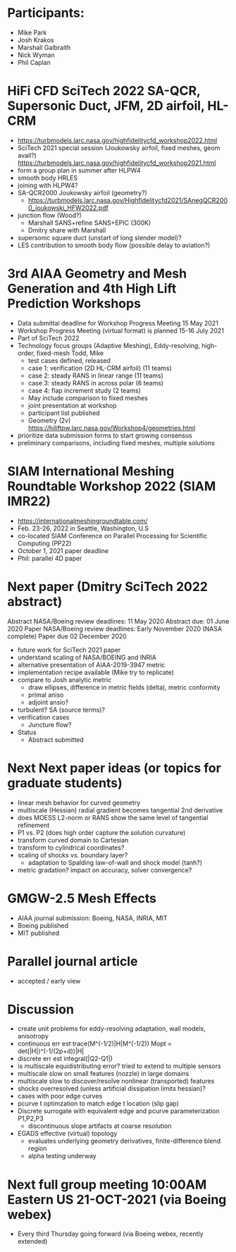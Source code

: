 
# Participants:
- Mike Park
- Josh Krakos
- Marshall Galbraith
- Nick Wyman
- Phil Caplan

# HiFi CFD SciTech 2022 SA-QCR, Supersonic Duct, JFM, 2D airfoil, HL-CRM
  - https://turbmodels.larc.nasa.gov/highfidelitycfd_workshop2022.html
  - SciTech 2021 special session (Joukowsky airfoil, fixed meshes, geom avail?)
    https://turbmodels.larc.nasa.gov/highfidelitycfd_workshop2021.html
  - form a group plan in summer after HLPW4
  - smooth body HRLES
  - joining with HLPW4?
  - SA-QCR2000 Joukowsky airfoil (geometry?)
    - https://turbmodels.larc.nasa.gov/Highfidelitycfd2021/SAnegQCR2000_joukowski_HFW2022.pdf
  - junction flow (Wood?)
    - Marshall SANS+refine SANS+EPIC (300K)
    - Dmitry share with Marshall
  - supersonic square duct (unstart of long slender model)? 
  - LES contribution to smooth body flow (possible delay to aviation?)

# 3rd AIAA Geometry and Mesh Generation and 4th High Lift Prediction Workshops
  - Data submittal deadline for Workshop Progress Meeting 15 May 2021
  - Workshop Progress Meeting (virtual format) is planned 15-16 July 2021
  - Part of SciTech 2022
  - Technology focus groups (Adaptive Meshing), Eddy-resolving, high-order, fixed-mesh
    Todd, Mike
    - test cases defined, released
    - case 1: verification (2D HL-CRM airfoil) (11 teams)
    - case 2: steady RANS in linear range (11 teams)
    - case 3: steady RANS in across polar (6 teams)
    - case 4: flap increment study (2 teams)
    - May include comparison to fixed meshes
    - joint presentation at workshop
    - participant list published
    - Geometry (2v) https://hiliftpw.larc.nasa.gov/Workshop4/geometries.html
  - prioritize data submission forms to start growing consensus
  - preliminary comparisons, including fixed meshes, multiple solutions

# SIAM International Meshing Roundtable Workshop 2022 (SIAM IMR22)
- https://internationalmeshingroundtable.com/
- Feb. 23-26, 2022 in Seattle, Washington, U.S
- co-located SIAM Conference on Parallel Processing for Scientific Computing (PP22)
- October 1, 2021 paper deadline
- Phil: parallel 4D paper

# Next paper (Dmitry SciTech 2022 abstract)
Abstract NASA/Boeing review deadlines: 11 May 2020
Abstract due: 01 June 2020
Paper NASA/Boeing review deadlines: Early November 2020 (NASA complete)
Paper due 02 December 2020
- future work for SciTech 2021 paper
- understand scaling of NASA/BOEING and INRIA
- alternative presentation of AIAA-2019-3947 metric
- implementation recipe available (Mike try to replicate)
- compare to Josh analytic metric
  - draw ellipses, difference in metric fields (delta), metric conformity
  - primal aniso
  - adjoint ansio?
- turbulent? SA (source terms)?
- verification cases
  - Juncture flow?
- Status
  - Abstract submitted

# Next Next paper ideas (or topics for graduate students)
- linear mesh behavior for curved geometry
- multiscale (Hessian) radial gradient becomes tangential 2nd derivative
- does MOESS L2-norm or RANS show the same level of tangential refinement
- P1 vs. P2 (does high order capture the solution curvature)
- transform curved domain to Cartesian
- transform to cylindrical coordinates?
- scaling of shocks vs. boundary layer?
  - adaptation to Spalding law-of-wall and shock model (tanh?)
- metric gradation? impact on accuracy, solver convergence? 

# GMGW-2.5 Mesh Effects
- AIAA journal submission: Boeing, NASA, INRIA, MIT
- Boeing published
- MIT published

# Parallel journal article
- accepted / early view

# Discussion
- create unit problems for eddy-resolving adaptation, wall models, anisotropy
- continuous err est trace(M^(-1/2)|H|M^(-1/2)) Mopt = det(|H|)^(-1/(2p+d))|H|
- discrete err est integral(|Q2-Q1|)
- is multiscale equidistributing error? tried to extend to multiple sensors
- multiscale slow on small features (nozzle) in large domains
- multiscale slow to discover/resolve nonlinear (transported) features
- shocks overresolved (unless artificial dissipation limits hessian)?
- cases with poor edge curves
- pcurve t optimzation to match edge t location (slip gap)
- Discrete surrogate with equivalent edge and pcurve parameterization P1,P2,P3
  - discontinuous slope artifacts at coarse resolution 
- EGADS effective (virtual) topology
  - evaluates underlying geometry derivatives, finite-difference blend region
  - alpha testing underway

# Next full group meeting 10:00AM Eastern US 21-OCT-2021 (via Boeing webex)
- Every third Thursday going forward (via Boeing webex, recently extended)

